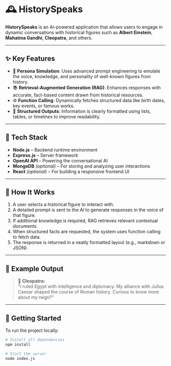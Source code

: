 # 🕰️ HistorySpeaks 

**HistorySpeaks** is an AI-powered application that allows users to engage in dynamic conversations with historical figures such as **Albert Einstein**, **Mahatma Gandhi**, **Cleopatra**, and others.

--- 

## ✨ Key Features

- 🧠 **Persona Simulation**: Uses advanced prompt engineering to emulate the voice, knowledge, and personality of well-known figures from history.
- 📚 **Retrieval-Augmented Generation (RAG)**: Enhances responses with accurate, fact-based content drawn from historical resources.
- ⚙️ **Function Calling**: Dynamically fetches structured data like birth dates, key events, or famous works.
- 🧾 **Structured Outputs**: Information is clearly formatted using lists, tables, or timelines to improve readability.

--- 

## 🧰 Tech Stack

- **Node.js** – Backend runtime environment  
- **Express.js** – Server framework  
- **OpenAI API** – Powering the conversational AI  
- **MongoDB** *(optional)* – For storing and analyzing user interactions  
- **React** *(optional)* – For building a responsive frontend UI

--- 

## 🧠 How It Works

1. A user selects a historical figure to interact with.
2. A detailed prompt is sent to the AI to generate responses in the voice of that figure.
3. If additional knowledge is required, RAG retrieves relevant contextual documents.
4. When structured facts are requested, the system uses function calling to fetch data.
5. The response is returned in a neatly formatted layout (e.g., markdown or JSON).

--- 

## 💬 Example Output

> 👤 **Cleopatra:**  
> "I ruled Egypt with intelligence and diplomacy. My alliance with Julius Caesar shaped the course of Roman history. Curious to know more about my reign?"

--- 

## 🚀 Getting Started

To run the project locally:

```bash 
# Install all dependencies
npm install 

# Start the server
node index.js 
